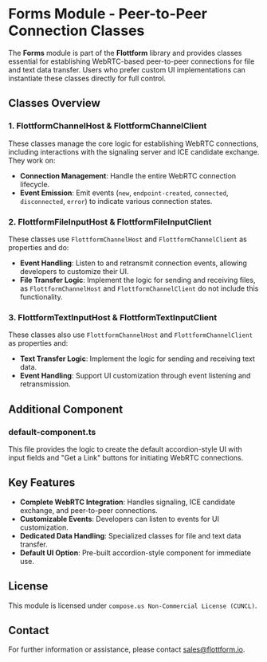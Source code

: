 # Forms Module - Peer-to-Peer Connection Classes

The **Forms** module is part of the **Flottform** library and provides classes essential for establishing WebRTC-based peer-to-peer connections for file and text data transfer. Users who prefer custom UI implementations can instantiate these classes directly for full control.

## Classes Overview

### 1. **FlottformChannelHost** & **FlottformChannelClient**

These classes manage the core logic for establishing WebRTC connections, including interactions with the signaling server and ICE candidate exchange. They work on:

- **Connection Management**: Handle the entire WebRTC connection lifecycle.
- **Event Emission**: Emit events (`new`, `endpoint-created`, `connected`, `disconnected`, `error`) to indicate various connection states.

### 2. **FlottformFileInputHost** & **FlottformFileInputClient**

These classes use `FlottformChannelHost` and `FlottformChannelClient` as properties and do:

- **Event Handling**: Listen to and retransmit connection events, allowing developers to customize their UI.
- **File Transfer Logic**: Implement the logic for sending and receiving files, as `FlottformChannelHost` and `FlottformChannelClient` do not include this functionality.

### 3. **FlottformTextInputHost** & **FlottformTextInputClient**

These classes also use `FlottformChannelHost` and `FlottformChannelClient` as properties and:

- **Text Transfer Logic**: Implement the logic for sending and receiving text data.
- **Event Handling**: Support UI customization through event listening and retransmission.

## Additional Component

### **default-component.ts**

This file provides the logic to create the default accordion-style UI with input fields and "Get a Link" buttons for initiating WebRTC connections.

## Key Features

- **Complete WebRTC Integration**: Handles signaling, ICE candidate exchange, and peer-to-peer connections.
- **Customizable Events**: Developers can listen to events for UI customization.
- **Dedicated Data Handling**: Specialized classes for file and text data transfer.
- **Default UI Option**: Pre-built accordion-style component for immediate use.

## License

This module is licensed under `compose.us Non-Commercial License (CUNCL)`.

## Contact

For further information or assistance, please contact sales@flottform.io.
